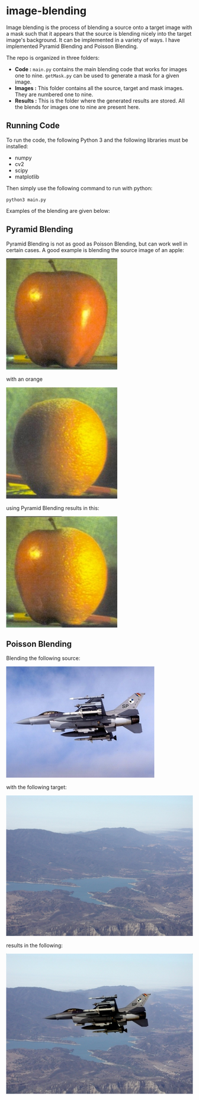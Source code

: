 # image-blending
Image blending is the process of blending a source onto a target image with a mask such that it appears that
the source is blending nicely into the target image's background. It can be implemented in a variety of ways. I have
implemented Pyramid Blending and Poisson Blending.

The repo is organized in three folders:
- **Code :** `main.py` contains the main blending code that works for images one to nine. `getMask.py` can be used to generate a mask for a given image.
- **Images :** This folder contains all the source, target and mask images. They are numbered one to nine.
- **Results :** This is the folder where the generated results are stored. All the blends for images one to nine are present here.

## Running Code

To run the code, the following Python 3 and the following libraries must be installed:
- numpy
- cv2
- scipy
- matplotlib

Then simply use the following command to run with python:
```
python3 main.py
```


Examples of the blending are given below:

## Pyramid Blending

Pyramid Blending is not as good as Poisson Blending, but can work well in certain cases.
A good example is blending the source image of an apple:

![apple image](./Images/source_01.jpg)

with an orange

![orange image](./Images/target_01.jpg)

using Pyramid Blending results in this:

![pyramid blend](./Results/pyramid_01.jpg)

## Poisson Blending

Blending the following source:

![plane image](./Images/source_06.jpg)

with the following target:

![sky image](./Images/target_06.jpg)

results in the following:

![poisson blend](./Results/poisson_06.jpg)








